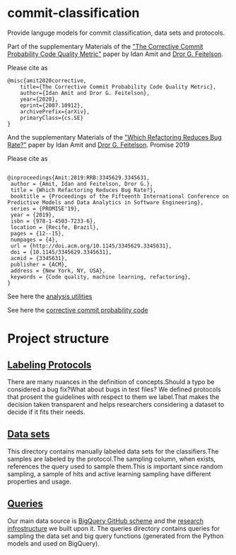 # commit-classification
 
Provide languge models for commit classification, data sets and protocols.

Part of the supplementary Materials of the ["The Corrective Commit Probability Code Quality Metric"](https://arxiv.org/abs/2007.10912) paper by Idan Amit and [Dror G. Feitelson](https://www.cs.huji.ac.il/~feit/).

Please cite as
``` 
@misc{amit2020corrective,
    title={The Corrective Commit Probability Code Quality Metric},
    author={Idan Amit and Dror G. Feitelson},
    year={2020},
    eprint={2007.10912},
    archivePrefix={arXiv},
    primaryClass={cs.SE}
}
```

And the supplementary Materials of the ["Which Refactoring Reduces Bug Rate?"](http://www.cs.huji.ac.il/~feit/papers/Refactor19PROMISE.pdf) paper by Idan Amit and [Dror G. Feitelson](https://www.cs.huji.ac.il/~feit/). Promise 2019

Please cite as
``` 

@inproceedings{Amit:2019:RRB:3345629.3345631,
 author = {Amit, Idan and Feitelson, Dror G.},
 title = {Which Refactoring Reduces Bug Rate?},
 booktitle = {Proceedings of the Fifteenth International Conference on Predictive Models and Data Analytics in Software Engineering},
 series = {PROMISE'19},
 year = {2019},
 isbn = {978-1-4503-7233-6},
 location = {Recife, Brazil},
 pages = {12--15},
 numpages = {4},
 url = {http://doi.acm.org/10.1145/3345629.3345631},
 doi = {10.1145/3345629.3345631},
 acmid = {3345631},
 publisher = {ACM},
 address = {New York, NY, USA},
 keywords = {Code quality, machine learning, refactoring},
} 
```

See here the [analysis utilities](https://github.com/evidencebp/analysis_utils)

See here the [corrective commit probability code](https://github.com/evidencebp/corrective-commit-probability)

# Project structure

## [Labeling Protocols](https://github.com/evidencebp/commit-classification/tree/master/labeling_protocols)
There are many nuances in the definition of concepts.Should a typo be considered a bug fix?What about bugs in test files?
We defined protocols that prosent the guidelines with respect to them we label.That makes the decision taken transparent and helps researchers considering a dataset to decide if it fits their needs.

## [Data sets](https://github.com/evidencebp/commit-classification/tree/master/data)

This directory contains manually labeled data sets for the classifiers.The samples are labeled by the protocol.The sampling column, when exists, references the query used to sample them.This is important since random sampling, a sample of hits and active learning sampling have different properties and usage.

## [Queries](https://github.com/evidencebp/commit-classification/tree/master/queries)

Our main data source is [BigQuery GitHub scheme](https://console.cloud.google.com/bigquery?d=github_repos&p=bigquery-public-data&page=dataset) and the [research infrostructure](https://github.com/evidencebp/general) we built upon it. The queries directory contains queries for sampling the data set and big query functions (generated from the Python models and used on BigQuery).

